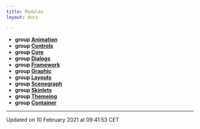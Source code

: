 ```yaml
---
title: Modules
layout: docs

---
```






* **group [Animation](/docs/modules/group__Animation/)** 
* **group [Controls](/docs/modules/group__Controls/)** 
* **group [Core](/docs/modules/group__Core/)** 
* **group [Dialogs](/docs/modules/group__Dialogs/)** 
* **group [Framework](/docs/modules/group__Framework/)** 
* **group [Graphic](/docs/modules/group__Graphic/)** 
* **group [Layouts](/docs/modules/group__Layouts/)** 
* **group [Scenegraph](/docs/modules/group__Scenegraph/)** 
* **group [Skinlets](/docs/modules/group__Skinlets/)** 
* **group [Themeing](/docs/modules/group__Themeing/)** 
* **group [Container](/docs/modules/group__container/)** 



-------------------------------

Updated on 10 February 2021 at 09:41:53 CET
